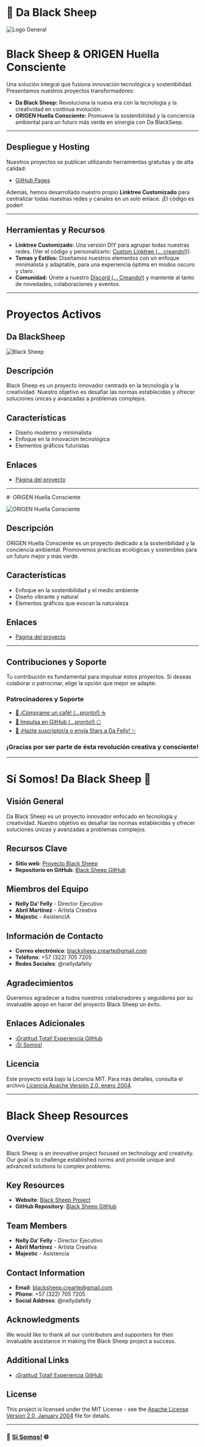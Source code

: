 # 🐑 Da Black Sheep
![Logo General](https://raw.githubusercontent.com/nellydafelly/blacksheep.proyect/refs/heads/main/logoblacksheep.png)

# Black Sheep & ORIGEN Huella Consciente

Una solución integral que fusiona innovación tecnológica y sostenibilidad. Presentamos nuestros proyectos transformadores:

- **Da Black Sheep:** Revoluciona la nueva era con la tecnología y la creatividad en continua evolución.
- **ORIGEN Huella Consciente:** Promueve la sostenibilidad y la conciencia ambiental para un futuro más verde en sinergía con Da BlackSeep.

---

## Despliegue y Hosting

Nuestros proyectos se publican utilizando herramientas gratuitas y de alta calidad:
- [GitHub Pages](https://pages.github.com/)

Además, hemos desarrollado nuestro propio **Linktree Customizado** para centralizar todas nuestras redes y canales en un solo enlace. ¡El código es poder!

---

## Herramientas y Recursos

- **Linktree Customizado:** Una versión DIY para agrupar todas nuestras redes. (Ver el código y personalizarlo: [Custom Linktree (... creando!)](#)).
- **Temas y Estilos:** Diseñamos nuestros elementos con un enfoque minimalista y adaptable, para una experiencia óptima en modos oscuro y claro.
- **Comunidad:** Únete a nuestro [Discord (... Creando!)](#) y mantente al tanto de novedades, colaboraciones y eventos.
  
---

# Proyectos Activos

## Da BlackSheep
![Black Sheep](https://github.com/nellydafelly/blacksheep.proyect/blob/main/social_preview.png)

## Descripción
Black Sheep es un proyecto innovador centrado en la tecnología y la creatividad. Nuestro objetivo es desafiar las normas establecidas y ofrecer soluciones únicas y avanzadas a problemas complejos.

## Características
- Diseño moderno y minimalista
- Enfoque en la innovación tecnológica
- Elementos gráficos futuristas

## Enlaces
- [Página del proyecto](https://nellydafelly.github.io/blacksheep.proyect/)
---

#· ORIGEN Huella Consciente

![ORIGEN Huella Consciente](https://github.com/nellydafelly/blacksheep.proyect/blob/main/ori_social_preview.png)

## Descripción
ORIGEN Huella Consciente es un proyecto dedicado a la sostenibilidad y la conciencia ambiental. Promovemos prácticas ecológicas y sostenibles para un futuro mejor y más verde.

## Características
- Enfoque en la sostenibilidad y el medio ambiente
- Diseño vibrante y natural
- Elementos gráficos que evocan la naturaleza

## Enlaces
- [Página del proyecto](https://abrilsu.github.io/saberes-vivos/)

---

## Contribuciones y Soporte

Tu contribución es fundamental para impulsar estos proyectos. Si deseas colaborar o patrocinar, elige la opción que mejor se adapte:

### Patrocinadores y Soporte
+ [🎨 ¡Cómprame un café! (...pronto!) ☕](https://www.buymeacoffee.com/)
+ [🚀 Impulsa en GitHub (...pronto!) 🌕](https://github.com/sponsors/)
+ [🌟 ¡Hazte suscriptor/a o envía Stars a Da Felly! ✨](https://wwww.facebook.com/nellydafelly)

### ¡Gracias por ser parte de ésta revolución creativa y consciente!

---

# Sí Somos! Da Black Sheep 🐑

## Visión General  
Da Black Sheep es un proyecto innovador enfocado en tecnología y creatividad. Nuestro objetivo es desafiar las normas establecidas y ofrecer soluciones únicas y avanzadas a problemas complejos.  

## Recursos Clave  
- **Sitio web**: [Proyecto Black Sheep](https://nellydafelly.github.io/blacksheep.proyect)  
- **Repositorio en GitHub**: [Black Sheep GitHub](https://github.com/nellydafelly/blacksheep)  

## Miembros del Equipo  
- **Nelly Da' Felly** - Director Ejecutivo  
- **Abril Martínez** - Artista Creativa  
- **Majestic** - AsistencIA

## Información de Contacto  
- **Correo electrónico**: blacksheep.crearte@gmail.com  
- **Teléfono**: +57 (322) 705 7205  
- **Redes Sociales**: @nellydafelly  

## Agradecimientos  
Queremos agradecer a todos nuestros colaboradores y seguidores por su invaluable apoyo en hacer del proyecto Black Sheep un éxito.  

## Enlaces Adicionales  
- [¡Gratitud Total! Experiencia GitHub](experiencia_github.html)  
- [¡Sí Somos!](README.html)  

## Licencia  
Este proyecto está bajo la Licencia MIT. Para más detalles, consulta el archivo [Licencia Apache Versión 2.0, enero 2004](LICENSE).  

---

# Black Sheep Resources

## Overview
Black Sheep is an innovative project focused on technology and creativity. Our goal is to challenge established norms and provide unique and advanced solutions to complex problems.

## Key Resources
- **Website**: [Black Sheep Project](https://nellydafelly.github.io/blacksheep.proyect)
- **GitHub Repository**: [Black Sheep GitHub](https://github.com/nellydafelly/blacksheep)

## Team Members
- **Nelly Da' Felly** - Director Ejecutivo
- **Abril Martínez** - Artista Creativa
- **Majestic** - Asistencia

## Contact Information
- **Email**: blacksheep.crearte@gmail.com
- **Phone**: +57 (322) 705 7205
- **Social Address**: @nellydafelly

## Acknowledgments
We would like to thank all our contributors and supporters for their invaluable assistance in making the Black Sheep project a success.

## Additional Links
- [¡Gratitud Total! Experiencia GitHub](experiencia_github.html)
  
## License
This project is licensed under the MIT License - see the [Apache License Version 2.0, January 2004](LICENSE) file for details.

---

### 🐑 [Sí Somos!](README.html) 🌐

